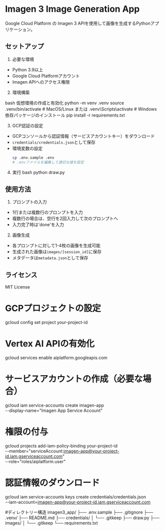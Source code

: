 # Imagen 3 Image Generation App

Google Cloud Platform の Imagen 3 APIを使用して画像を生成するPythonアプリケーション。

## セットアップ

1. 必要な環境
- Python 3.9以上
- Google Cloud Platformアカウント
- Imagen APIへのアクセス権限

2. 環境構築

bash
仮想環境の作成と有効化
python -m venv .venv
source .venv/bin/activate # MacOS/Linux
または .venv\Scripts\activate # Windows
依存パッケージのインストール
pip install -r requirements.txt


3. GCP認証の設定
- GCPコンソールから認証情報（サービスアカウントキー）をダウンロード
- `credentials/credentials.json`として保存
- 環境変数の設定
  ```bash
  cp .env.sample .env
  # .envファイルを編集して適切な値を設定
  ```

4. 実行
bash
python draw.py


## 使用方法

1. プロンプトの入力
- 1行または複数行のプロンプトを入力
- 複数行の場合は、空行を2回入力して次のプロンプトへ
- 入力完了時は'done'を入力

2. 画像生成
- 各プロンプトに対して1-4枚の画像を生成可能
- 生成された画像は`images/[session_id]`に保存
- メタデータは`metadata.json`として保存

## ライセンス

MIT License

# GCPプロジェクトの設定
gcloud config set project your-project-id

# Vertex AI APIの有効化
gcloud services enable aiplatform.googleapis.com

# サービスアカウントの作成（必要な場合）
gcloud iam service-accounts create imagen-app \
    --display-name="Imagen App Service Account"

# 権限の付与
gcloud projects add-iam-policy-binding your-project-id \
    --member="serviceAccount:imagen-app@your-project-id.iam.gserviceaccount.com" \
    --role="roles/aiplatform.user"

# 認証情報のダウンロード
gcloud iam service-accounts keys create credentials/credentials.json \
    --iam-account=imagen-app@your-project-id.iam.gserviceaccount.com

#ディレクトリー構造
imagen3_app/
├── .env.sample
├── .gitignore
├── .venv/
├── README.md
├── credentials/
│   └── .gitkeep
├── draw.py
├── images/
│   └── .gitkeep
└── requirements.txt    